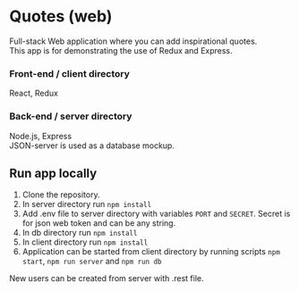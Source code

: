 # Quotes (web)

Full-stack Web application where you can add inspirational quotes. <br/>
This app is for demonstrating the use of Redux and Express.

### Front-end / client directory
React, Redux

### Back-end / server directory
Node.js, Express <br/>
JSON-server is used as a database mockup.

## Run app locally

1. Clone the repository.
2. In server directory run `npm install`
3. Add .env file to server directory with variables `PORT` and `SECRET`. Secret is for json web token and can be any string.
4. In db directory run `npm install`
5. In client directory run `npm install`
6. Application can be started from client directory by running scripts `npm start`, `npm run server` and `npm run db`


New users can be created from server with .rest file.












